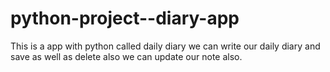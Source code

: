 # python-project--diary-app
This is a app with python called daily diary we can write  our daily diary  and save as well as delete also we can update our note also.
